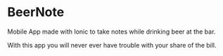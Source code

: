# BeerNote
Mobile App made with Ionic to take notes while drinking beer at the bar.

With this app you will never ever have trouble with your share of the bill.
